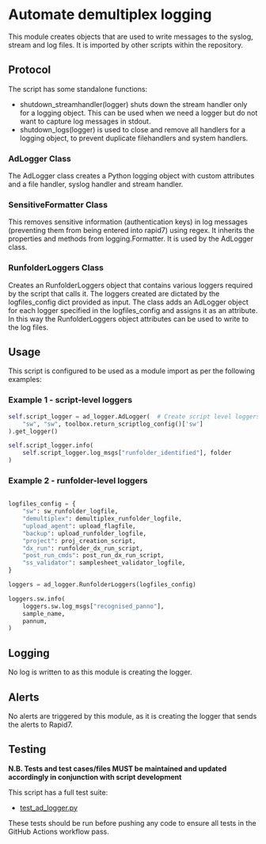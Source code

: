 # Automate demultiplex logging

This module creates objects that are used to write messages to the syslog, stream and log files. It is imported by other scripts within the repository.

## Protocol

The script has some standalone functions:

* shutdown_streamhandler(logger) shuts down the stream handler only for a logging object. This can be used when we need a logger but do not want to capture log messages in stdout.
* shutdown_logs(logger) is used to close and remove all handlers for a logging object, to prevent duplicate filehandlers and system handlers.

### AdLogger Class

The AdLogger class creates a Python logging object with custom attributes and a file handler, syslog handler and stream handler.

### SensitiveFormatter Class

This removes sensitive information (authentication keys) in log messages (preventing them from being entered into rapid7) using regex. It inherits the properties and methods from logging.Formatter. It is used by the AdLogger class. 

### RunfolderLoggers Class

Creates an RunfolderLoggers object that contains various loggers required by the script that calls it. The loggers created are dictated by the logfiles_config dict provided as input. The class adds an AdLogger object for each logger specified in the logfiles_config and assigns it as an attribute. In this way the RunfolderLoggers object attributes can be used to write to the log files.

## Usage

This script is configured to be used as a module import as per the following examples:

### Example 1 - script-level loggers
```python
self.script_logger = ad_logger.AdLogger(  # Create script level loggers
    "sw", "sw", toolbox.return_scriptlog_config()['sw']
).get_logger()

self.script_logger.info(
    self.script_logger.log_msgs["runfolder_identified"], folder
)
```

### Example 2 - runfolder-level loggers
```python

logfiles_config = {
    "sw": sw_runfolder_logfile,
    "demultiplex": demultiplex_runfolder_logfile,
    "upload_agent": upload_flagfile,
    "backup": upload_runfolder_logfile,
    "project": proj_creation_script,
    "dx_run": runfolder_dx_run_script,
    "post_run_cmds": post_run_dx_run_script,
    "ss_validator": samplesheet_validator_logfile,
}

loggers = ad_logger.RunfolderLoggers(logfiles_config)

loggers.sw.info(
    loggers.sw.log_msgs["recognised_panno"],
    sample_name,
    pannum,
)
```

## Logging

No log is written to as this module is creating the logger.

## Alerts

No alerts are triggered by this module, as it is creating the logger that sends the alerts to Rapid7.

## Testing

**N.B. Tests and test cases/files MUST be maintained and updated accordingly in conjunction with script development**

This script has a full test suite:
* [test_ad_logger.py](../test/test_ad_logger.py)
  
These tests should be run before pushing any code to ensure all tests in the GitHub Actions workflow pass.
